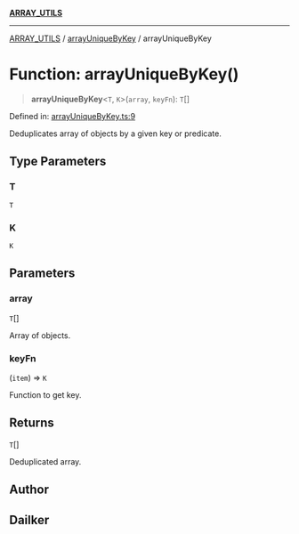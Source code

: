 [**ARRAY_UTILS**](../../README.md)

***

[ARRAY_UTILS](../../README.md) / [arrayUniqueByKey](../README.md) / arrayUniqueByKey

# Function: arrayUniqueByKey()

> **arrayUniqueByKey**\<`T`, `K`\>(`array`, `keyFn`): `T`[]

Defined in: [arrayUniqueByKey.ts:9](https://github.com/dailker/everyutil/blob/2581c2d178bc530a012cdac45251b2404ba4d9ac/src/array/arrayUniqueByKey.ts#L9)

Deduplicates array of objects by a given key or predicate.

## Type Parameters

### T

`T`

### K

`K`

## Parameters

### array

`T`[]

Array of objects.

### keyFn

(`item`) => `K`

Function to get key.

## Returns

`T`[]

Deduplicated array.

## Author

## Dailker
